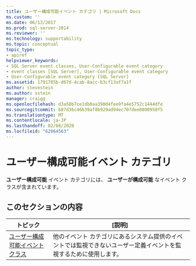```yaml
---
title: ユーザー構成可能イベント カテゴリ | Microsoft Docs
ms.custom: ''
ms.date: 06/13/2017
ms.prod: sql-server-2014
ms.reviewer: ''
ms.technology: supportability
ms.topic: conceptual
topic_type:
- apiref
helpviewer_keywords:
- SQL Server event classes, User-Configurable event category
- event classes [SQL Server], User-Configurable event category
- User-Configurable event category [SQL Server]
ms.assetid: 1791785b-d67d-4cab-8acc-b3cf13af7a1f
author: stevestein
ms.author: sstein
manager: craigg
ms.openlocfilehash: d3a50b7ce1db0aa390d4fee9fa4e5752c1444dfe
ms.sourcegitcommit: b87d36c46b39af8b929ad94ec707dee8800950f5
ms.translationtype: MT
ms.contentlocale: ja-JP
ms.lasthandoff: 02/08/2020
ms.locfileid: "62864563"
---
```

# <a name="user-configurable-event-category"></a>ユーザー構成可能イベント カテゴリ
  **ユーザー構成可能** イベント カテゴリには、 **ユーザーが構成可能** なイベント クラスが含まれています。  
  
## <a name="in-this-section"></a>このセクションの内容  
  
|トピック|[説明]|  
|-----------|-----------------|  
|[ユーザー構成可能イベント クラス](user-configurable-event-class.md)|他のイベント カテゴリにあるシステム提供のイベントでは監視できないユーザー定義イベントを監視するために使用します。|  
  
  

